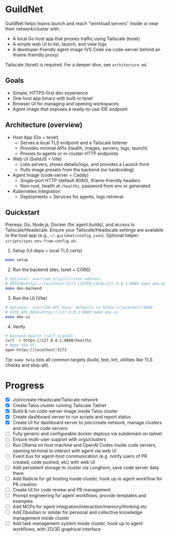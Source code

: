 # GuildNet

GuildNet helps teams launch and reach “workload servers” inside or near their network/cluster with:

- A local Go host app that proxies traffic using Tailscale (tsnet)
- A simple web UI to list, launch, and view logs
- A developer-friendly agent image (VS Code via code-server behind an iframe-friendly proxy)

Tailscale (tsnet) is required. For a deeper dive, see `architecture.md`.

## Goals

- Simple, HTTPS-first dev experience
- One host app binary with built-in tsnet
- Browser UI for managing and opening workspaces
- Agent image that exposes a ready-to-use IDE endpoint

## Architecture (overview)

- Host App (Go + tsnet)
  - Serves a local TLS endpoint and a Tailscale listener
  - Provides minimal APIs (health, images, servers, logs, launch)
  - Proxies to agents or in-cluster HTTP endpoints
- Web UI (SolidJS + Vite)
  - Lists servers, shows details/logs, and provides a Launch form
  - Pulls image presets from the backend (no hardcoding)
- Agent Image (code-server + Caddy)
  - Single-port HTTP (default 8080), iframe-friendly headers
  - Non-root, health at `/healthz`, password from env or generated
- Kubernetes Integration
  - Deployments + Services for agents, logs retrieval

## Quickstart

Prereqs: Go, Node.js, Docker (for agent builds), and access to Tailscale/Headscale. Ensure your Tailscale/Headscale settings are available to the host app (e.g., `~/.guildnet/config.json`). Optional helper: `scripts/sync-env-from-config.sh`.

1. Setup (UI deps + local TLS certs)

```sh
make setup
```

2. Run the backend (dev, tsnet + CORS)

```sh
# Optional: override origin/listen address
# ORIGIN=https://localhost:5173 LISTEN_LOCAL=127.0.0.1:8080 make dev-backend
make dev-backend
```

3. Run the UI (Vite)

```sh
# Optional: override API base, defaults to https://localhost:8080
# VITE_API_BASE=https://127.0.0.1:8080 make dev-ui
make dev-ui
```

4. Verify

```sh
# Backend health (self-signed):
curl -k https://127.0.0.1:8080/healthz
# Open the UI:
open https://localhost:5173
```

Tip: `make help` lists all common targets (build, test, lint, utilities like TLS checks and stop-all).

# Progress

- [x] Join/create Headscale/Tailscale network
- [x] Create Talos cluster running Tailscale Tailnet
- [x] Build & run code-server image inside Talos cluster
- [x] Create dashboard server to run scripts and report status
- [x] Create UI for dashboard server to join/create network, manage clusters and observe code servers
- [ ] Fully generic and configurable docker deploys via subdomain on tailnet
- [ ] Ensure multi-user support with orgs/clusters
- [ ] Run Ollama on host machine and OpenAI Codex inside code servers, opening terminal to interact with agent via web UI
- [ ] Event bus for agent-host communication (e.g. notify users of PR created, code pushed, etc) with web UI
- [ ] Add persistent storage to cluster via Longhorn, save code server data there
- [ ] Add Radicle for git hosting inside cluster, hook up to agent workflow for PR creation
- [ ] Create UI for code review and PR management
- [ ] Prompt engineering for agent workflows, provide templates and examples
- [ ] Add MCPs for agent integration/interaction/memory/thinking etc
- [ ] Add Obsidian or similar for personal and collective knowledge management inside cluster
- [ ] Add task management system inside cluster, hook up to agent workflows, with 2D/3D graphical interface
